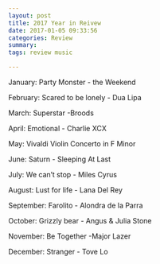 ```yaml
---
layout: post
title: 2017 Year in Reivew
date: 2017-01-05 09:33:56
categories: Review
summary: 
tags: review music

---
```


January: Party Monster - the Weekend

February: Scared to be lonely - Dua Lipa

March: Superstar -Broods

April: Emotional - Charlie XCX 

May: Vivaldi Violin Concerto in F Minor

June: Saturn - Sleeping At Last

July: We can’t stop - Miles Cyrus 

August: Lust for life - Lana Del Rey 

September: Farolito - Alondra de la Parra 

October: Grizzly bear - Angus & Julia Stone

November: Be Together -Major Lazer

December: Stranger - Tove Lo